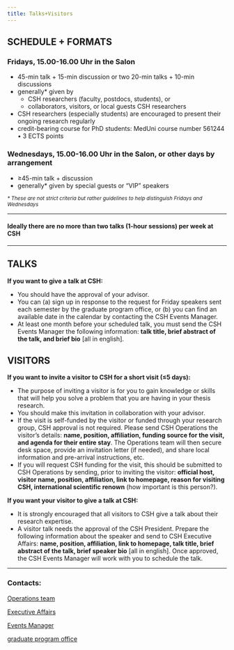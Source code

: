 ```yaml
---
title: Talks+Visitors
---
```


## SCHEDULE + FORMATS
### Fridays, 15.00-16.00 Uhr in the Salon 
- 45-min talk + 15-min discussion  or  two 20-min talks + 10-min discussions
- generally\* given by
  - CSH researchers (faculty, postdocs, students), or 
  - collaborators, visitors, or local guests CSH researchers
- CSH researchers (especially students) are encouraged to present their ongoing research regularly
- credit-bearing course for PhD students: MedUni course number 561244 • 3 ECTS points

### Wednesdays, 15.00-16.00 Uhr in the Salon, or other days by arrangement
- ≥45-min talk + discussion
- generally\* given by special guests or “VIP” speakers


<sub><i>* These are not strict criteria but rather guidelines to help distinguish Fridays and Wednesdays</i></sub>

---
#### Ideally there are no more than two talks (1-hour sessions) per week at CSH
---
## TALKS
**If you want to give a talk at CSH:**
- You should have the approval of your advisor. 
- You can \(a\) sign up in response to the request for Friday speakers sent each semester by the graduate program office, or \(b\) you can find an available date in the calendar by contacting the CSH Events Manager.
- At least one month before your scheduled talk, you must send the CSH Events Manager the following information: **talk title, brief abstract of the talk, and brief bio** \[all in english\].

## VISITORS
**If you want to invite a visitor to CSH for a short visit \(≤5 days\):**
- The purpose of inviting a visitor is for you to gain knowledge or skills that will help you solve a problem that you are having in your thesis research.
- You should make this invitation in collaboration with your advisor.
- If the visit is self-funded by the visitor or funded through your research group, CSH approval is not required. Please send CSH Operations the visitor’s details: **name, position, affiliation, funding source for the visit, and agenda for their entire stay**. The Operations team will then secure desk space, provide an invitation letter \(if needed\), and share local information and pre-arrival instructions, etc.
- If you will request CSH funding for the visit, this should be submitted to CSH Operations by sending, prior to inviting the visitor: **official host, visitor name, position, affiliation, link to homepage, reason for visiting CSH, international scientific renown** \(how important is this person?\).

**If you want your visitor to give a talk at CSH:**
- It is strongly encouraged that all visitors to CSH give a talk about their research expertise.
- A visitor talk needs the approval of the CSH President. Prepare the following information about the speaker and send to CSH Executive Affairs: **name, position, affiliation, link to homepage, talk title, brief abstract of the talk, brief speaker bio**  \[all in english\]. Once approved, the CSH Events Manager will work with you to schedule the talk.

---
### Contacts:

[Operations team](mailto:operations@csh.ac.at)

[Executive Affairs](mailto:schwaiger@csh.ac.at)

[Events Manager](mailto:scholl@csh.ac.at)

[graduate program office](mailto:cowan@csh.ac.at)
